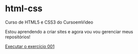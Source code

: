 # html-css
 Curso de HTML5 e CSS3 do CursoemVideo

Estou aprendendo a criar sites e agora vou vou gerenciar meus repositórios!

<a href="https://thiagofelipefei.github.io/html-css/exercicios/ex001/inde.html">Executar o exercício 001</a>